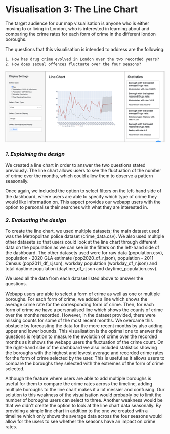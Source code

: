 # Visualisation 3: The Line Chart

The target audience for our map visualisation is anyone who is either moving to or living in London, who is interested in learning about and comparing the crime rates for each form of crime in the different london boroughs.

The questions that this visualisation is intended to address are the following:

    1. How has drug crime evolved in London over the two recorded years?
    2. How does sexual offences fluctuate over the four seasons?

![Map](../assets/line_chart.png)

### *1. Explaining the design*

We created a line chart in order to answer the two questions stated previously. 
The line chart allows users to see the fluctuation of the number of crime over the months, which could allow them to observe a pattern seasonally.

Once again, we included the option to select filters on the left-hand side of the dashboard, where users are able to specify which type of crime they would like information on.
This aspect provides our webapp users with the option to personalise their searches with what they are interested in.


### *2. Evaluating the design*

To create the line chart, we used multiple datasets; the main dataset used was the Metropolitan police dataset (crime_data.csv).
We also used multiple other datasets so that users could look at the line chart through different data on the population as we can see in the filters on the left-hand side of the dashboard.
The other datasets used were for raw data (population.csv), population - 2020 GLA estimate (pop2020_df_r.json), population - 2011 Census (pop2011_df_r.json), workday population (workday_df_r.json) and total daytime population (daytime_df_r.json and daytime_population.csv). 

We used all the data from each dataset listed above to answer the questions.

Webapp users are able to select a form of crime as well as one or multiple boroughs.
For each form of crime, we added a line which shows the average crime rate for the corresponding form of crime.
Then, for each form of crime we have a personalised line which shows the counts of crime over the months recorded.
However, in the dataset provided, there were missing counts for some of the most recent months. 
We overcame this obstacle by forecasting the data for the more recent months by also adding upper and lower bounds.
This visualisation is the optimal one to answer the questions is relation to measure the evolution of crime over the recorded months as it shows the webapp users the fluctuation of the crime count.
On the right-hand side of the dashboard we also included statistics showing the boroughs with the highest and lowest average and recorded crime rates for the form of crime selected by the user. 
This is useful as it allows users to compare the boroughs they selected with the extremes of the form of crime selected.

Although the feature where users are able to add multiple boroughs is useful for them to compare the crime rates across the timeline, adding multiple boroughs to the line chart makes it a lot messier and confusing. 
Our solution to this weakness of the visualisation would probably be to limit the number of boroughs users can select to three. 
Another weakness would be that we didn't create the option to look at the line chart data seasonally. 
By providing a simple line chart in addition to the one we created with a timeline which only shows the average data across the four seasons would allow for the users to see whether the seasons have an impact on crime rates.

